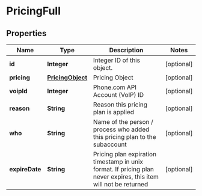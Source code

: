 
# PricingFull

## Properties
Name | Type | Description | Notes
------------ | ------------- | ------------- | -------------
**id** | **Integer** | Integer ID of this object. |  [optional]
**pricing** | [**PricingObject**](PricingObject.md) | Pricing Object |  [optional]
**voipId** | **Integer** | Phone.com API Account (VoIP) ID |  [optional]
**reason** | **String** | Reason this pricing plan is applied |  [optional]
**who** | **String** | Name of the person / process who added this pricing plan to the subaccount |  [optional]
**expireDate** | **String** | Pricing plan expiration timestamp in unix format. If pricing plan never expires, this item will not be returned |  [optional]



